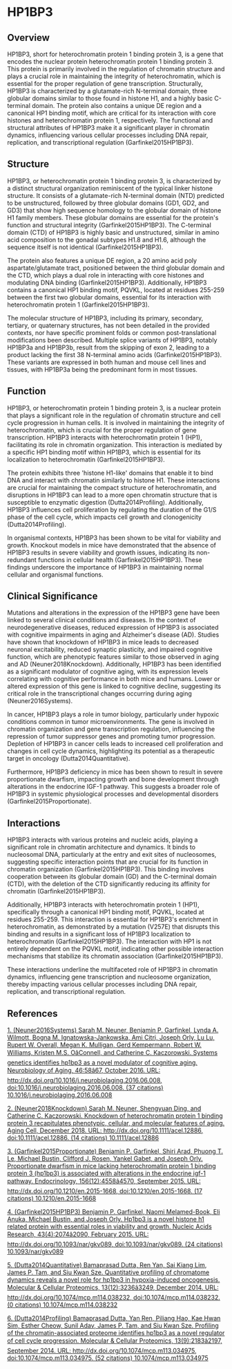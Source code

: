 # HP1BP3

## Overview
HP1BP3, short for heterochromatin protein 1 binding protein 3, is a gene that encodes the nuclear protein heterochromatin protein 1 binding protein 3. This protein is primarily involved in the regulation of chromatin structure and plays a crucial role in maintaining the integrity of heterochromatin, which is essential for the proper regulation of gene transcription. Structurally, HP1BP3 is characterized by a glutamate-rich N-terminal domain, three globular domains similar to those found in histone H1, and a highly basic C-terminal domain. The protein also contains a unique DE region and a canonical HP1 binding motif, which are critical for its interaction with core histones and heterochromatin protein 1, respectively. The functional and structural attributes of HP1BP3 make it a significant player in chromatin dynamics, influencing various cellular processes including DNA repair, replication, and transcriptional regulation (Garfinkel2015HP1BP3).

## Structure
HP1BP3, or heterochromatin protein 1 binding protein 3, is characterized by a distinct structural organization reminiscent of the typical linker histone structure. It consists of a glutamate-rich N-terminal domain (NTD) predicted to be unstructured, followed by three globular domains (GD1, GD2, and GD3) that show high sequence homology to the globular domain of histone H1 family members. These globular domains are essential for the protein's function and structural integrity (Garfinkel2015HP1BP3). The C-terminal domain (CTD) of HP1BP3 is highly basic and unstructured, similar in amino acid composition to the gonadal subtypes H1.8 and H1.6, although the sequence itself is not identical (Garfinkel2015HP1BP3).

The protein also features a unique DE region, a 20 amino acid poly aspartate/glutamate tract, positioned between the third globular domain and the CTD, which plays a dual role in interacting with core histones and modulating DNA binding (Garfinkel2015HP1BP3). Additionally, HP1BP3 contains a canonical HP1 binding motif, PQVKL, located at residues 255-259 between the first two globular domains, essential for its interaction with heterochromatin protein 1 (Garfinkel2015HP1BP3).

The molecular structure of HP1BP3, including its primary, secondary, tertiary, or quaternary structures, has not been detailed in the provided contexts, nor have specific prominent folds or common post-translational modifications been described. Multiple splice variants of HP1BP3, notably HP1BP3a and HP1BP3b, result from the skipping of exon 2, leading to a product lacking the first 38 N-terminal amino acids (Garfinkel2015HP1BP3). These variants are expressed in both human and mouse cell lines and tissues, with HP1BP3a being the predominant form in most tissues.

## Function
HP1BP3, or heterochromatin protein 1 binding protein 3, is a nuclear protein that plays a significant role in the regulation of chromatin structure and cell cycle progression in human cells. It is involved in maintaining the integrity of heterochromatin, which is crucial for the proper regulation of gene transcription. HP1BP3 interacts with heterochromatin protein 1 (HP1), facilitating its role in chromatin organization. This interaction is mediated by a specific HP1 binding motif within HP1BP3, which is essential for its localization to heterochromatin (Garfinkel2015HP1BP3).

The protein exhibits three 'histone H1-like' domains that enable it to bind DNA and interact with chromatin similarly to histone H1. These interactions are crucial for maintaining the compact structure of heterochromatin, and disruptions in HP1BP3 can lead to a more open chromatin structure that is susceptible to enzymatic digestion (Dutta2014Profiling). Additionally, HP1BP3 influences cell proliferation by regulating the duration of the G1/S phase of the cell cycle, which impacts cell growth and clonogenicity (Dutta2014Profiling).

In organismal contexts, HP1BP3 has been shown to be vital for viability and growth. Knockout models in mice have demonstrated that the absence of HP1BP3 results in severe viability and growth issues, indicating its non-redundant functions in cellular health (Garfinkel2015HP1BP3). These findings underscore the importance of HP1BP3 in maintaining normal cellular and organismal functions.

## Clinical Significance
Mutations and alterations in the expression of the HP1BP3 gene have been linked to several clinical conditions and diseases. In the context of neurodegenerative diseases, reduced expression of HP1BP3 is associated with cognitive impairments in aging and Alzheimer's disease (AD). Studies have shown that knockdown of HP1BP3 in mice leads to decreased neuronal excitability, reduced synaptic plasticity, and impaired cognitive function, which are phenotypic features similar to those observed in aging and AD (Neuner2018Knockdown). Additionally, HP1BP3 has been identified as a significant modulator of cognitive aging, with its expression levels correlating with cognitive performance in both mice and humans. Lower or altered expression of this gene is linked to cognitive decline, suggesting its critical role in the transcriptional changes occurring during aging (Neuner2016Systems).

In cancer, HP1BP3 plays a role in tumor biology, particularly under hypoxic conditions common in tumor microenvironments. The gene is involved in chromatin organization and gene transcription regulation, influencing the repression of tumor suppressor genes and promoting tumor progression. Depletion of HP1BP3 in cancer cells leads to increased cell proliferation and changes in cell cycle dynamics, highlighting its potential as a therapeutic target in oncology (Dutta2014Quantitative).

Furthermore, HP1BP3 deficiency in mice has been shown to result in severe proportionate dwarfism, impacting growth and bone development through alterations in the endocrine IGF-1 pathway. This suggests a broader role of HP1BP3 in systemic physiological processes and developmental disorders (Garfinkel2015Proportionate).

## Interactions
HP1BP3 interacts with various proteins and nucleic acids, playing a significant role in chromatin architecture and dynamics. It binds to nucleosomal DNA, particularly at the entry and exit sites of nucleosomes, suggesting specific interaction points that are crucial for its function in chromatin organization (Garfinkel2015HP1BP3). This binding involves cooperation between its globular domain (GD) and the C-terminal domain (CTD), with the deletion of the CTD significantly reducing its affinity for chromatin (Garfinkel2015HP1BP3).

Additionally, HP1BP3 interacts with heterochromatin protein 1 (HP1), specifically through a canonical HP1 binding motif, PQVKL, located at residues 255-259. This interaction is essential for HP1BP3's enrichment in heterochromatin, as demonstrated by a mutation (V257E) that disrupts this binding and results in a significant loss of HP1BP3 localization to heterochromatin (Garfinkel2015HP1BP3). The interaction with HP1 is not entirely dependent on the PQVKL motif, indicating other possible interaction mechanisms that stabilize its chromatin association (Garfinkel2015HP1BP3).

These interactions underline the multifaceted role of HP1BP3 in chromatin dynamics, influencing gene transcription and nucleosome organization, thereby impacting various cellular processes including DNA repair, replication, and transcriptional regulation.


## References


[1. (Neuner2016Systems) Sarah M. Neuner, Benjamin P. Garfinkel, Lynda A. Wilmott, Bogna M. Ignatowska-Jankowska, Ami Citri, Joseph Orly, Lu Lu, Rupert W. Overall, Megan K. Mulligan, Gerd Kempermann, Robert W. Williams, Kristen M.S. OâConnell, and Catherine C. Kaczorowski. Systems genetics identifies hp1bp3 as a novel modulator of cognitive aging. Neurobiology of Aging, 46:58â67, October 2016. URL: http://dx.doi.org/10.1016/j.neurobiolaging.2016.06.008, doi:10.1016/j.neurobiolaging.2016.06.008. (37 citations) 10.1016/j.neurobiolaging.2016.06.008](https://doi.org/10.1016/j.neurobiolaging.2016.06.008)

[2. (Neuner2018Knockdown) Sarah M. Neuner, Shengyuan Ding, and Catherine C. Kaczorowski. Knockdown of heterochromatin protein 1 binding protein 3 recapitulates phenotypic, cellular, and molecular features of aging. Aging Cell, December 2018. URL: http://dx.doi.org/10.1111/acel.12886, doi:10.1111/acel.12886. (14 citations) 10.1111/acel.12886](https://doi.org/10.1111/acel.12886)

[3. (Garfinkel2015Proportionate) Benjamin P. Garfinkel, Shiri Arad, Phuong T. Le, Michael Bustin, Clifford J. Rosen, Yankel Gabet, and Joseph Orly. Proportionate dwarfism in mice lacking heterochromatin protein 1 binding protein 3 (hp1bp3) is associated with alterations in the endocrine igf-1 pathway. Endocrinology, 156(12):4558â4570, September 2015. URL: http://dx.doi.org/10.1210/en.2015-1668, doi:10.1210/en.2015-1668. (17 citations) 10.1210/en.2015-1668](https://doi.org/10.1210/en.2015-1668)

[4. (Garfinkel2015HP1BP3) Benjamin P. Garfinkel, Naomi Melamed-Book, Eli Anuka, Michael Bustin, and Joseph Orly. Hp1bp3 is a novel histone h1 related protein with essential roles in viability and growth. Nucleic Acids Research, 43(4):2074â2090, February 2015. URL: http://dx.doi.org/10.1093/nar/gkv089, doi:10.1093/nar/gkv089. (24 citations) 10.1093/nar/gkv089](https://doi.org/10.1093/nar/gkv089)

[5. (Dutta2014Quantitative) Bamaprasad Dutta, Ren Yan, Sai Kiang Lim, James P. Tam, and Siu Kwan Sze. Quantitative profiling of chromatome dynamics reveals a novel role for hp1bp3 in hypoxia-induced oncogenesis. Molecular &amp; Cellular Proteomics, 13(12):3236â3249, December 2014. URL: http://dx.doi.org/10.1074/mcp.m114.038232, doi:10.1074/mcp.m114.038232. (0 citations) 10.1074/mcp.m114.038232](https://doi.org/10.1074/mcp.m114.038232)

[6. (Dutta2014Profiling) Bamaprasad Dutta, Yan Ren, Piliang Hao, Kae Hwan Sim, Esther Cheow, Sunil Adav, James P. Tam, and Siu Kwan Sze. Profiling of the chromatin-associated proteome identifies hp1bp3 as a novel regulator of cell cycle progression. Molecular &amp; Cellular Proteomics, 13(9):2183â2197, September 2014. URL: http://dx.doi.org/10.1074/mcp.m113.034975, doi:10.1074/mcp.m113.034975. (52 citations) 10.1074/mcp.m113.034975](https://doi.org/10.1074/mcp.m113.034975)